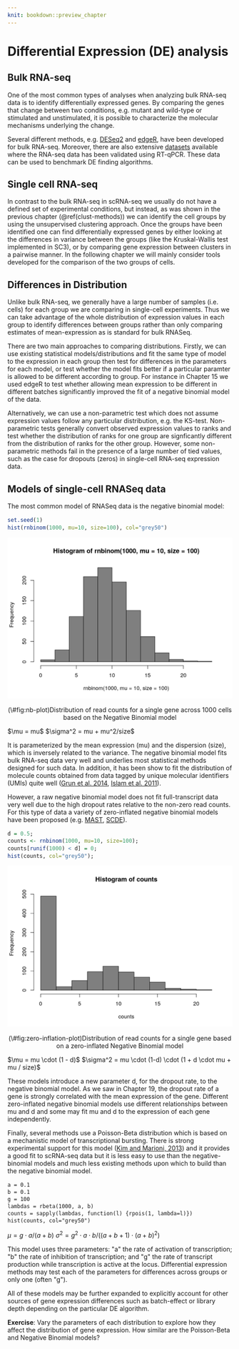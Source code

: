 ```yaml
---
knit: bookdown::preview_chapter
---
```


# Differential Expression (DE) analysis



## Bulk RNA-seq

One of the most common types of analyses when analyzing bulk RNA-seq
data is to identify differentially expressed genes. By comparing the
genes that change between two conditions, e.g. mutant and wild-type or
stimulated and unstimulated, it is possible to characterize the
molecular mechanisms underlying the change.

Several different methods,
e.g. [DESeq2](https://bioconductor.org/packages/DESeq2) and
[edgeR](https://bioconductor.org/packages/release/bioc/html/edgeR.html),
have been developed for bulk RNA-seq. Moreover, there are also
extensive
[datasets](http://genomebiology.biomedcentral.com/articles/10.1186/gb-2013-14-9-r95)
available where the RNA-seq data has been validated using
RT-qPCR. These data can be used to benchmark DE finding algorithms.

## Single cell RNA-seq

In contrast to the bulk RNA-seq in scRNA-seq we usually do not have a defined
set of experimental conditions, but instead, as was shown in the previous chapter
(\@ref(clust-methods)) we can identify the cell groups by using the unsupervised
clustering approach. Once the groups have been identified one can find differentially
expressed genes by either looking at the differences in variance between the groups (like the Kruskal-Wallis test implemented in SC3), or by comparing gene expression between clusters in a pairwise manner. In the following chapter we will mainly consider tools developed for the comparison of the two groups of cells.

## Differences in Distribution

Unlike bulk RNA-seq, we generally have a large number of samples (i.e. cells) for each group we are comparing in single-cell experiments. Thus we can take advantage of the whole distribution of expression values in each group to identify differences between groups rather than only comparing estimates of mean-expression as is standard for bulk RNASeq.

There are two main approaches to comparing distributions. Firstly, we can use existing statistical models/distributions and fit the same type of model to the expression in each group then test for differences in the parameters for each model, or test whether the model fits better if a particular paramter is allowed to be different according to group. For instance in Chapter 15 we used edgeR to test whether allowing mean expression to be different in different batches significantly improved the fit of a negative binomial model of the data.

Alternatively, we can use a non-parametric test which does not assume expression values follow any particular distribution, e.g. the KS-test. Non-parametric tests generally convert observed expression values to ranks and test whether the distribution of ranks for one group are signficantly different from the distribution of ranks for the other group. However, some non-parametric methods fail in the presence of a large number of tied values, such as the case for dropouts (zeros) in single-cell RNA-seq expression data.

## Models of single-cell RNASeq data

The most common model of RNASeq data is the negative binomial model:



```r
set.seed(1)
hist(rnbinom(1000, mu=10, size=100), col="grey50")
```

<div class="figure" style="text-align: center">
<img src="21-de-intro_files/figure-html/nb-plot-1.png" alt="Distribution of read counts for a single gene across 1000 cells based on the Negative Binomial model" width="672" />
<p class="caption">(\#fig:nb-plot)Distribution of read counts for a single gene across 1000 cells based on the Negative Binomial model</p>
</div>
$\mu = mu$
$\sigma^2 = mu + mu^2/size$

It is parameterized by the mean expression (mu) and the dispersion (size), which is inversely related to the variance. The negative binomial model fits bulk RNA-seq data very well and underlies most statistical methods designed for such data. In addition, it has been show to fit the distribution of molecule counts obtained from data tagged by unique molecular identifiers (UMIs) quite well ([Grun et al. 2014](http://www.nature.com/nmeth/journal/v11/n6/full/nmeth.2930.html), [Islam et al. 2011](http://genome.cshlp.org/content/21/7/1160)).

However, a raw negative binomial model does not fit full-transcript data very well due to the high dropout rates relative to the non-zero read counts. For this type of data a variety of zero-inflated negative binomial models have been proposed (e.g. [MAST](https://bioconductor.org/packages/release/bioc/html/MAST.html), [SCDE](https://bioconductor.org/packages/release/bioc/html/scde.html)).


```r
d = 0.5;
counts <- rnbinom(1000, mu=10, size=100);
counts[runif(1000) < d] = 0;
hist(counts, col="grey50");
```

<div class="figure" style="text-align: center">
<img src="21-de-intro_files/figure-html/zero-inflation-plot-1.png" alt="Distribution of read counts for a single gene based on a zero-inflated Negative Binomial model" width="672" />
<p class="caption">(\#fig:zero-inflation-plot)Distribution of read counts for a single gene based on a zero-inflated Negative Binomial model</p>
</div>
$\mu = mu \cdot (1 - d)$
$\sigma^2 = mu \cdot (1-d) \cdot (1 + d \cdot mu + mu / size)$

These models introduce a new parameter d, for the dropout rate, to the negative binomial model. As we saw in Chapter 19, the dropout rate of a gene is strongly correlated with the mean expression of the gene. Different zero-inflated negative binomial models use different relationships between mu and d and some may fit mu and d to the expression of each gene independently.

Finally, several methods use a Poisson-Beta distribution which is based on a mechanistic model of transcriptional bursting. There is strong experimental support for this model ([Kim and Marioni, 2013](https://genomebiology.biomedcentral.com/articles/10.1186/gb-2013-14-1-r7)) and it provides a good fit to scRNA-seq data but it is less easy to use than the negative-binomial models and much less existing methods upon which to build than the negative binomial model.

```{r pois-beta-plot, fit.cap="Distribution of read counts for a single gene based on a Poisson-Beta model")
a = 0.1
b = 0.1
g = 100
lambdas = rbeta(1000, a, b)
counts = sapply(lambdas, function(l) {rpois(1, lambda=l)})
hist(counts, col="grey50")
```
$\mu = g \cdot a / (a + b)$
$\sigma^2 = g^2 \cdot a \cdot b/((a + b + 1) \cdot (a + b)^2)$

This model uses three parameters: "a" the rate of activation of transcription; "b" the rate of inhibition of transcription; and "g" the rate of transcript production while transcription is active at the locus. Differential expression methods may test each of the parameters for differences across groups or only one (often "g").

All of these models may be further expanded to explicitly account for other sources of gene expression differences such as batch-effect or library depth depending on the particular DE algorithm.

__Exercise__: Vary the parameters of each distribution to explore how they affect the distribution of gene expression. How similar are the Poisson-Beta and Negative Binomial models?


